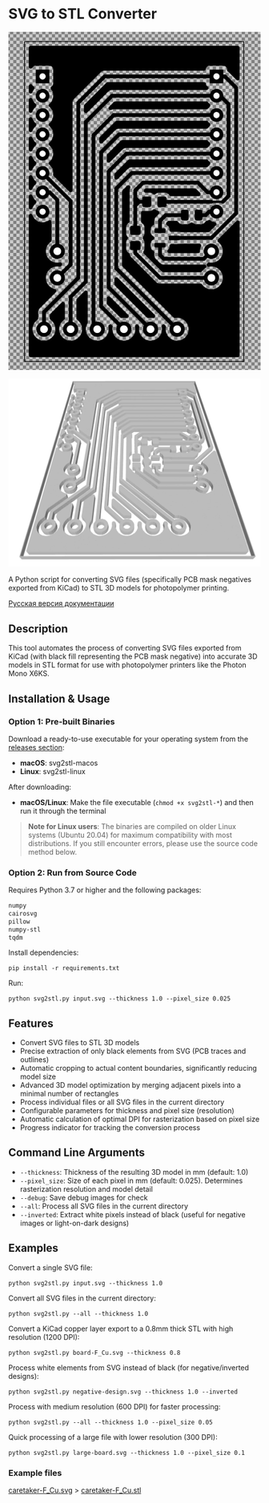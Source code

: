 # SVG to STL Converter

![2025-04-02_20-06](screens/2025-04-02_20-06.png)

![2025-04-02_20-05](screens/2025-04-02_20-05.png)

A Python script for converting SVG files (specifically PCB mask negatives exported from KiCad) to STL 3D models for photopolymer printing.

[Русская версия документации](readme-ru.md)

## Description

This tool automates the process of converting SVG files exported from KiCad (with black fill representing the PCB mask negative) into accurate 3D models in STL format for use with photopolymer printers like the Photon Mono X6KS.

## Installation & Usage

### Option 1: Pre-built Binaries

Download a ready-to-use executable for your operating system from the [releases section](https://github.com/YOURNAME/svg-to-stl/releases):

- **macOS**: svg2stl-macos
- **Linux**: svg2stl-linux

After downloading:
- **macOS/Linux**: Make the file executable (`chmod +x svg2stl-*`) and then run it through the terminal

> **Note for Linux users**: The binaries are compiled on older Linux systems (Ubuntu 20.04) for maximum compatibility with most distributions. If you still encounter errors, please use the source code method below.

### Option 2: Run from Source Code

Requires Python 3.7 or higher and the following packages:
```
numpy
cairosvg
pillow
numpy-stl
tqdm
```

Install dependencies:
```
pip install -r requirements.txt
```

Run:
```
python svg2stl.py input.svg --thickness 1.0 --pixel_size 0.025
```

## Features

- Convert SVG files to STL 3D models
- Precise extraction of only black elements from SVG (PCB traces and outlines)
- Automatic cropping to actual content boundaries, significantly reducing model size
- Advanced 3D model optimization by merging adjacent pixels into a minimal number of rectangles
- Process individual files or all SVG files in the current directory
- Configurable parameters for thickness and pixel size (resolution)
- Automatic calculation of optimal DPI for rasterization based on pixel size
- Progress indicator for tracking the conversion process

## Command Line Arguments

- `--thickness`: Thickness of the resulting 3D model in mm (default: 1.0)
- `--pixel_size`: Size of each pixel in mm (default: 0.025). Determines rasterization resolution and model detail
- `--debug`: Save debug images for check
- `--all`: Process all SVG files in the current directory
- `--inverted`: Extract white pixels instead of black (useful for negative images or light-on-dark designs)

## Examples

Convert a single SVG file:
```
python svg2stl.py input.svg --thickness 1.0
```

Convert all SVG files in the current directory:
```
python svg2stl.py --all --thickness 1.0
```

Convert a KiCad copper layer export to a 0.8mm thick STL with high resolution (1200 DPI):
```
python svg2stl.py board-F_Cu.svg --thickness 0.8
```

Process white elements from SVG instead of black (for negative/inverted designs):
```
python svg2stl.py negative-design.svg --thickness 1.0 --inverted
```

Process with medium resolution (600 DPI) for faster processing:
```
python svg2stl.py --all --thickness 1.0 --pixel_size 0.05
```

Quick processing of a large file with lower resolution (300 DPI):
```
python svg2stl.py large-board.svg --thickness 1.0 --pixel_size 0.1
```

### Example files

[caretaker-F_Cu.svg](caretaker-F_Cu.svg) > [caretaker-F_Cu.stl](caretaker-F_Cu.stl)